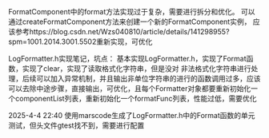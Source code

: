 FormatComponent中的format方法实现过于复杂，需要进行拆分和优化。
可以通过createFormatComponent方法来创建一个新的FormatComponent实例，
应该参考https://blog.csdn.net/Wzs040810/article/details/141298955?spm=1001.2014.3001.5502重新实现，可优化

LogFormatter.h实现笔记，坑点：
基本实现LogFormatter.h，实现了Format函数，实现了clear，实现了读取格式化字符串，但是没对
非法格式化字符串进行处理，后续可以加入异常机制，并且输出非单位字符串的进行的函数调用过多，应该可以去除中途步骤，直接输出，可优化，且每个Formatter对象都要重新初始化一个componentList列表，重新初始化一个formatFunc列表，性能过低，需要优化

2025-4-4 22:40
使用marscode生成了LogFormatter.h中的Format函数的单元测试，但头文件gtest找不到，需要进行配置
